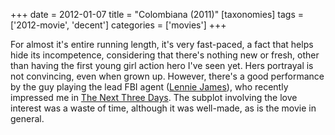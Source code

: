 +++
date = 2012-01-07
title = "Colombiana (2011)"
[taxonomies]
tags = ['2012-movie', 'decent']
categories = ['movies']
+++

For almost it's entire running length, it's very fast-paced, a fact
that helps hide its incompetence, considering that there's nothing new
or fresh, other than having the first young girl action hero I've seen
yet. Hers portrayal is not convincing, even when grown up. However,
there's a good performance by the guy playing the lead FBI agent
([Lennie James]), who recently impressed me in [The Next Three Days].
The subplot involving the love interest was a waste of time, although it
was well-made, as is the movie in general.

  [Lennie James]: http://en.wikipedia.org/wiki/Lennie_James
  [The Next Three Days]: http://tshepang.net/the-next-three-days-2010
